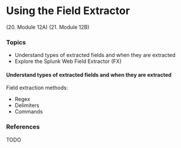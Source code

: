 # Using the Field Extractor
(20. Module 12A)
(21. Module 12B)
### Topics
* Understand types of extracted fields and when they are extracted
* Explore the Splunk Web Field Extractor (FX)


#### Understand types of extracted fields and when they are extracted
Field extraction methods:
* Regex
* Delimiters
* Commands



  
### References
TODO

